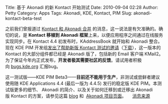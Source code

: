 Title: 基于 Akonadi 的新 Kontact 开始测试
Date: 2010-09-04 02:28
Author: Petty
Category: Apps
Tags: Akonadi, KDE, Kontact, PIM
Slug: akonadi-kontact-beta-test

之前我们曾报道过 [Kontact 和 Akonadi
合并](http://linuxtoy.org/archives/briefing-kernel-base-distro.html)
的消息，这一说法是有欠准确的。确切的说，是 **Kontact 移植到 Akonadi
框架**上来，以便应用程序之间通过在线服务实现同步。在 Kontact 4.4
初发布时，KAddressBook 就开始和 Akonadi 整合。现在 KDE
PIM 开发组[发出了帮助新版 Kontact
测试的邀请](http://dot.kde.org/2010/09/03/help-test-next-generation-kdes-kontact)（[下载](ftp://ftp.kde.org/pub/kde/unstable/kdepim/4.4.93)），这一版本的
Kontact 的大部分组件都已经是 Akonadi 版了，包括新的 Email
客户端 KMail2。为了保证今年内正式发布，**开发者极其需要社区的反馈**。请试用者积极向 [bugs.kde.org](http://bugs.kde.org/)
汇报bug。

这一测试版——KDE PIM
Beta3——**目前还不能用于生产**，非测试或尝鲜者建议使用随 KDE Applications
4.4 (最后一版为 4.4.5) 发行的稳定版 KDE PIM。本测试版更多的细节、
Akonadi 的简介、以及关于如何迁移到或迁移出 Akonadi 版 Kontact
的方案，请参见这篇 [blog](http://vizzzion.org/blog/2010/08/demystifying-akonadi/)
和  [Akonadi 项目页面](http://www.akonadi-project.org/)。    
[消息来源](http://dot.kde.org/2010/09/03/help-test-next-generation-kdes-kontact)
